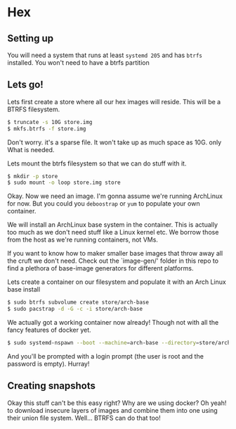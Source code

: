 # Hex

## Setting up

You will need a system that runs at least `systemd 205` and has `btrfs` installed. You won't need to have a btrfs partition



## Lets go!

Lets first create a store where all our hex images will reside. This will be a BTRFS filesystem. 

```bash
$ truncate -s 10G store.img
$ mkfs.btrfs -f store.img
```

Don't worry. it's a sparse file. It won't take up as much space as 10G. only What is needed.

Lets mount the btrfs filesystem so that we can do stuff with it.

```bash
$ mkdir -p store
$ sudo mount -o loop store.img store
```


Okay. Now we need an image. I'm gonna assume we're running ArchLinux for now. But you could you `deboostrap` or `yum` to populate your own container.

We will install an ArchLinux base system in the container. This is actually too much as we don't need stuff like a Linux kernel etc. We borrow those from the host as we're running containers, not VMs.

If you want to know how to maker smaller base images that throw away all the cruft we don't need. Check out the `image-gen/' folder in this repo to find a plethora of base-image generators for different platforms.

Lets create a container on our filesystem and populate it with an Arch Linux base install

```bash
$ sudo btrfs subvolume create store/arch-base
$ sudo pacstrap -d -G -c -i store/arch-base
```

We actually got a working container now already! Though not with all the fancy features of docker yet.

```bash
$ sudo systemd-nspawn --boot --machine=arch-base --directory=store/arch-base/
```
And you'll be prompted with a login prompt (the user is root and the password is empty). Hurray!



## Creating snapshots

Okay this stuff can't be this easy right? Why are we using docker? Oh yeah! to download insecure layers of images and combine them into one using their union file system. Well... BTRFS can do that too! 








